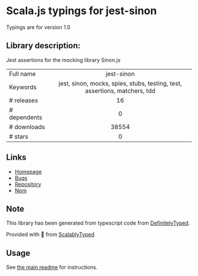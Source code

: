 
# Scala.js typings for jest-sinon

Typings are for version 1.0

## Library description:
Jest assertions for the mocking library Sinon.js

|                    |                 |
| ------------------ | :-------------: |
| Full name          | jest-sinon |
| Keywords           | jest, sinon, mocks, spies, stubs, testing, test, assertions, matchers, tdd |
| # releases         | 16 |
| # dependents       | 0 |
| # downloads        | 38554 |
| # stars            | 0 |

## Links
- [Homepage](https://github.com/djkf/jest-sinon#readme)
- [Bugs](https://github.com/djkf/jest-sinon/issues)
- [Repository](https://github.com/djkf/jest-sinon)
- [Npm](https://www.npmjs.com/package/jest-sinon)
    


## Note
This library has been generated from typescript code from [DefinitelyTyped](https://definitelytyped.org).

Provided with :purple_heart: from [ScalablyTyped](https://github.com/oyvindberg/ScalablyTyped)

## Usage
See [the main readme](../../readme.md) for instructions.


